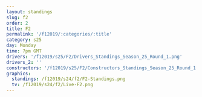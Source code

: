 ```yaml
---
layout: standings
slug: f2
order: 2
title: F2
permalink: '/f12019/:categories/:title'
category: s25
day: Monday
time: 7pm GMT
drivers: '/f12019/s25/F2/Drivers_Standings_Season_25_Round_1.png'
drivers_2: ''
constructors: '/f12019/s25/F2/Constructors_Standings_Season_25_Round_1.png'
graphics:
  standings: /f12019/s24/f2/F2-Standings.png
  tv: /f12019/s24/f2/Live-F2.png
---
```

